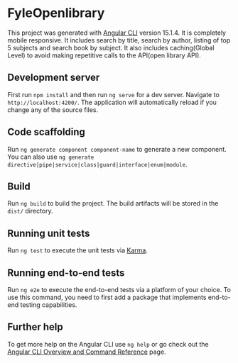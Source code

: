 # FyleOpenlibrary

This project was generated with [Angular CLI](https://github.com/angular/angular-cli) version 15.1.4.
It is completely mobile responsive.
It includes search by title, search by author, listing of top 5 subjects and search book by subject. 
It also includes caching(Global Level) to avoid making repetitive calls to the API(open library API).

## Development server

First run `npm install` and then run `ng serve` for a dev server. Navigate to `http://localhost:4200/`. The application will automatically reload if you change any of the source files.

## Code scaffolding

Run `ng generate component component-name` to generate a new component. You can also use `ng generate directive|pipe|service|class|guard|interface|enum|module`.

## Build

Run `ng build` to build the project. The build artifacts will be stored in the `dist/` directory.

## Running unit tests

Run `ng test` to execute the unit tests via [Karma](https://karma-runner.github.io).

## Running end-to-end tests

Run `ng e2e` to execute the end-to-end tests via a platform of your choice. To use this command, you need to first add a package that implements end-to-end testing capabilities.

## Further help

To get more help on the Angular CLI use `ng help` or go check out the [Angular CLI Overview and Command Reference](https://angular.io/cli) page.
